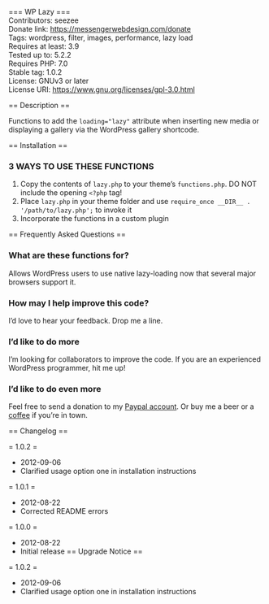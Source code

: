 === WP Lazy ===  
Contributors: seezee  
Donate link: https://messengerwebdesign.com/donate  
Tags: wordpress, filter, images, performance, lazy load  
Requires at least: 3.9  
Tested up to: 5.2.2  
Requires PHP: 7.0  
Stable tag: 1.0.2  
License: GNUv3 or later  
License URI: https://www.gnu.org/licenses/gpl-3.0.html

== Description ==

Functions to add the `loading="lazy"` attribute when inserting new media or displaying a gallery via the WordPress gallery shortcode.

== Installation ==

### 3 WAYS TO USE THESE FUNCTIONS
1. Copy the contents of  `lazy.php` to your theme’s `functions.php`. DO NOT include the opening `<?php` tag!
2. Place `lazy.php` in your theme folder and use `require_once __DIR__ . '/path/to/lazy.php';` to invoke it
3. Incorporate the functions in a custom plugin

== Frequently Asked Questions ==

### What are these functions for?

Allows WordPress users to use native lazy-loading now that several major browsers support it.

### How may I help improve this code?

I’d love to hear your feedback. Drop me a line.

### I’d like to do more

I’m looking for collaborators to improve the code. If you are an experienced WordPress programmer, hit me up!

### I’d like to do even more

Feel free to send a donation to my [Paypal account](https://paypal.me/messengerwebdesign?locale.x=en_US). Or buy me a beer or a [coffee](https://buymeacoffee.com/chrisjzahller) if you’re in town.

== Changelog ==

= 1.0.2 =
* 2012-09-06
* Clarified usage option one in installation instructions

= 1.0.1 =
* 2012-08-22
* Corrected README errors

= 1.0.0 =
* 2012-08-22
* Initial release
== Upgrade Notice ==

= 1.0.2 =
* 2012-09-06
* Clarified usage option one in installation instructions

[//]: # (REMEMBER to update the Stable tag!)


